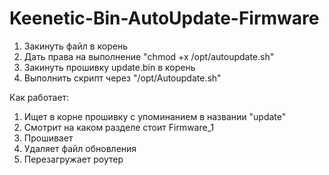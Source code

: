 # Keenetic-Bin-AutoUpdate-Firmware

1. Закинуть файл в корень
2. Дать права на выполнение "chmod +x /opt/autoupdate.sh"
3. Закинуть прошивку update.bin в корень
4. Выполнить скрипт через "/opt/Autoupdate.sh"


Как работает:
1. Ищет в корне прошивку с упоминанием в названии "update"
2. Смотрит на каком разделе стоит Firmware_1
3. Прошивает
4. Удаляет файл обновления
5. Перезагружает роутер 
